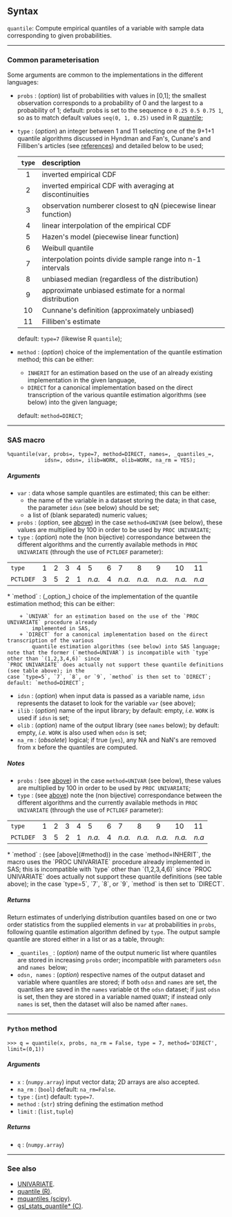 ## <a name="Syntax"></a>Syntax

`quantile`: Compute empirical quantiles of a variable with sample data corresponding to given probabilities. 

<hr size="5" style="color:black;background-color:black;" />

### Common parameterisation

Some arguments are common to the implementations in the different languages:

* `probs` : <a name="probs"></a> (_option_) list of probabilities with values in [0,1]; the smallest observation 
	corresponds to a probability of 0 and the largest to a probability of 1; default: probs is set to the
	sequence `0 0.25 0.5 0.75 1`, so as to match default values `seq(0, 1, 0.25)` used in R 
	[quantile](https://stat.ethz.ch/R-manual/R-devel/library/stats/html/quantile.html); 
* `type` : <a name="type"></a> (_option_) an integer between 1 and 11 selecting one of the 9+1+1 quantile algorithms 
	discussed in Hyndman and Fan's, Cunane's and Filliben's articles (see [references](algorithm.md#References)) 
	and detailed below to be used; 
	
	| `type` |                    description                                 |
	|:------:|:---------------------------------------------------------------|
	|    1   | inverted empirical CDF					  |
	|    2   | inverted empirical CDF with averaging at discontinuities       |       
	|    3   | observation numberer closest to qN (piecewise linear function) | 
	|    4   | linear interpolation of the empirical CDF                      | 
	|    5   | Hazen's model (piecewise linear function)                      | 
	|    6   | Weibull quantile                                               |
	|    7   | interpolation points divide sample range into n-1 intervals    |
	|    8   | unbiased median (regardless of the distribution)               |
	|    9   | approximate unbiased estimate for a normal distribution        |
	|   10   | Cunnane's definition (approximately unbiased)                  |
	|   11   | Filliben's estimate                                            |

	default: `type=7` (likewise R `quantile`);
* `method` : (_option_) choice of the implementation of the quantile estimation method; this can be either:
	+ `INHERIT` for an estimation based on the use of an already existing implementation in 
	the given language,
	+ `DIRECT` for a canonical implementation based on the direct transcription of the various
	quantile estimation algorithms (see below) into the given language;
		
	default: `method=DIRECT`;

<hr size="5" style="color:black;background-color:black;" />

### <a name="sas_quantile"></a> SAS macro
	
	%quantile(var, probs=, type=7, method=DIRECT, names=, _quantiles_=, 
				idsn=, odsn=, ilib=WORK, olib=WORK, na_rm = YES);
				
##### Arguments

* `var` : data whose sample quantiles are estimated; this can be either:
	+ the name of the variable in a dataset storing the data; in that case, the parameter 
			`idsn` (see below) should be set; 
	+ a list of (blank separated) numeric values;
* `probs` : (_option_, see [above](#probs)) in the case `method=UNIVAR` (see below), these values are multiplied by 100 
	in order to be used by `PROC UNIVARIATE`;  
* `type` : (_option_) note the (non bijective) correspondance between the different algorithms and the currently 
	available methods in `PROC UNIVARIATE` (through the use of `PCTLDEF` parameter):
<table align="center">
    <tr> <td align="centre"><code>type</code></td>
         <td>1</td><td>2</td><td>3</td><td>4</td><td>5</td><td>6</td><td>7</td><td>8</td><td>9</td><td>10</td><td>11</td>
    </tr>
    <tr> <td align="centre"><code>PCTLDEF</code></td>
         <td>3</td><td>5</td><td>2</td><td>1</td><td> <i>n.a.</i></td><td>4</td><td> <i>n.a.</i></td><td> <i>n.a.</i></td><td> <i>n.a.</i></td><td> <i>n.a.</i></td><td> <i>n.a</i></td>
    </tr>
</table>
* `method` : (_option_) choice of the implementation of the quantile estimation method; this can 
	be either:
	
		+ `UNIVAR` for an estimation based on the use of the `PROC UNIVARIATE` procedure already
			implemented in SAS,
		+ `DIRECT` for a canonical implementation based on the direct transcription of the various
			quantile estimation algorithms (see below) into SAS language;
	note that the former (`method=UNIVAR`) is incompatible with `type` other than `(1,2,3,4,6)` since 
	`PROC UNIVARIATE` does actually not support these quantile definitions (see table above); in the 
	case `type=5`, `7`, `8`, or `9`, `method` is then set to `DIRECT`; default: `method=DIRECT`;
* `idsn` : (_option_) when input data is passed as a variable name, `idsn` represents the dataset
	to look for the variable `var` (see above);
* `ilib` : (_option_) name of the input library; by default: empty, _i.e._ `WORK` is used if `idsn` is 
	set;
* `olib` : (_option_) name of the output library (see `names` below); by default: empty, _i.e._ `WORK` 
	is also used when `odsn` is set;
* `na_rm` : (_obsolete_) logical; if true (`yes`), any NA and NaN's are removed from x before the quantiles 
	are computed.
	
##### Notes
* `probs` : (see [above](#probs)) in the case `method=UNIVAR` (see below), these values are multiplied by 100 
	in order to be used by `PROC UNIVARIATE`;  
* `type` : (see [above](#type))  note the (non bijective) correspondance between the different algorithms and the currently 
	available methods in `PROC UNIVARIATE` (through the use of `PCTLDEF` parameter):
<table align="center">
    <tr> <td align="centre"><code>type</code></td>
         <td>1</td><td>2</td><td>3</td><td>4</td><td>5</td><td>6</td><td>7</td><td>8</td><td>9</td><td>10</td><td>11</td>
    </tr>
    <tr> <td align="centre"><code>PCTLDEF</code></td>
         <td>3</td><td>5</td><td>2</td><td>1</td><td> <i>n.a.</i></td><td>4</td><td> <i>n.a.</i></td><td> <i>n.a.</i></td><td> <i>n.a.</i></td><td> <i>n.a.</i></td><td> <i>n.a</i></td>
    </tr>
</table>
* `method` : (see [above](#method)) in the case `method=INHERIT`, the macro uses the `PROC UNIVARIATE` procedure 
	already implemented in SAS; this is incompatible with `type` other than `(1,2,3,4,6)` since `PROC UNIVARIATE` 
	does actually not support these quantile definitions (see table above); in the case `type=5`, `7`, `8`, or `9`, 
	`method` is then set to `DIRECT`.

##### Returns
Return estimates of underlying distribution quantiles based on one or two order statistics from 
the supplied elements in `var` at probabilities in `probs`, following quantile estimation algorithm
defined by `type`. The output sample quantile are stored either in a list or as a table, through:

* `_quantiles_` : (_option_) name of the output numeric list where quantiles are stored in increasing
	`probs` order; incompatible with parameters `odsn` and `names `below;
* `odsn, names` : (_option_) respective names of the output dataset and variable where quantiles are 
	stored; if both `odsn` and `names` are set, the quantiles are saved in the `names` variable ot the
	`odsn` dataset; if just `odsn` is set, then they are stored in a variable named `QUANT`; if 
	instead only `names` is set, then the dataset will also be named after `names`.  

<hr size="5" style="color:black;background-color:black;" />

###  <a name="python_quantile"></a> `Python` method

	>>> q = quantile(x, probs, na_rm = False, type = 7, method='DIRECT', limit=(0,1))
	
##### Arguments
* `x` : (`numpy.array`) input vector data; 2D arrays are also accepted.
* `na_rm` : (`bool`) default: `na_rm=False`.
* `type` : (`int`) default: `type=7`.
* `method` : (`str`) string defining the estimation method
* `limit` : (`list,tuple`)
       
##### Returns
* `q` : (`numpy.array`) 

<hr size="5" style="color:black;background-color:black;" />

### See also
* [UNIVARIATE](https://support.sas.com/documentation/cdl/en/procstat/63104/HTML/default/viewer.htm#univariate_toc.htm).
* [quantile (R)](https://stat.ethz.ch/R-manual/R-devel/library/stats/html/quantile.html).
* [mquantiles (scipy)](https://docs.scipy.org/doc/scipy-0.18.1/reference/generated/scipy.stats.mstats.mquantiles.html).
* [gsl_stats_quantile* (C)](https://www.gnu.org/software/gsl/manual/html_node/Median-and-Percentiles.html).  
